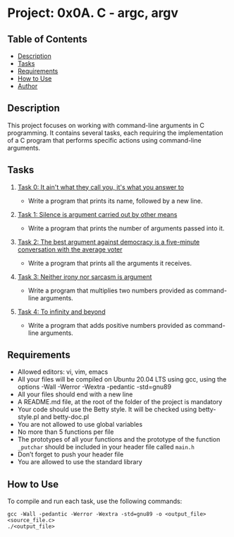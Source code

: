 # Project: 0x0A. C - argc, argv

## Table of Contents
* [Description](#description)
* [Tasks](#tasks)
* [Requirements](#requirements)
* [How to Use](#how-to-use)
* [Author](#Rebecca-Essandoh)

## Description
This project focuses on working with command-line arguments in C programming. It contains several tasks, each requiring the implementation of a C program that performs specific actions using command-line arguments.

## Tasks
1. [Task 0: It ain't what they call you, it's what you answer to](./0-whatsmyname.c)
   - Write a program that prints its name, followed by a new line.

2. [Task 1: Silence is argument carried out by other means](./1-args.c)
   - Write a program that prints the number of arguments passed into it.

3. [Task 2: The best argument against democracy is a five-minute conversation with the average voter](./2-args.c)
   - Write a program that prints all the arguments it receives.

4. [Task 3: Neither irony nor sarcasm is argument](./3-mul.c)
   - Write a program that multiplies two numbers provided as command-line arguments.

5. [Task 4: To infinity and beyond](./4-add.c)
   - Write a program that adds positive numbers provided as command-line arguments.

## Requirements
* Allowed editors: vi, vim, emacs
* All your files will be compiled on Ubuntu 20.04 LTS using gcc, using the options -Wall -Werror -Wextra -pedantic -std=gnu89
* All your files should end with a new line
* A README.md file, at the root of the folder of the project is mandatory
* Your code should use the Betty style. It will be checked using betty-style.pl and betty-doc.pl
* You are not allowed to use global variables
* No more than 5 functions per file
* The prototypes of all your functions and the prototype of the function `_putchar` should be included in your header file called `main.h`
* Don’t forget to push your header file
* You are allowed to use the standard library

## How to Use
To compile and run each task, use the following commands:

```shell
gcc -Wall -pedantic -Werror -Wextra -std=gnu89 -o <output_file> <source_file.c>
./<output_file>

